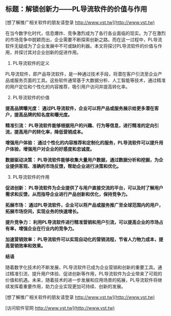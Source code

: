## **标题：解锁创新力——PL导流软件的价值与作用**

[想了解推广相关软件的朋友请登录 http://www.vst.tw](http://www.vst.tw)

在当今数字化时代，信息爆炸、竞争激烈成为了各行各业面临的现实。为了在激烈的市场竞争中脱颖而出，企业需要不断探索创新之路。而在这一过程中，PL导流软件无疑成为了企业发展中不可或缺的利器。本文将探讨PL导流软件的价值与作用，并探讨其对企业创新的促进作用。

1. PL导流软件的定义

PL导流软件，即产品导流软件，是一种通过技术手段，将潜在客户引流至企业产品或服务页面的工具。这些软件通常基于大数据分析、人工智能等技术，通过精准的用户定位和个性化的内容推荐，吸引用户访问并提高转化率。

2. PL导流软件的价值

**提高品牌曝光度： 通过PL导流软件，企业可以将产品或服务展示给更多潜在客户，提高品牌的知名度和曝光度。**

**精准引流： PL导流软件能够根据用户的兴趣、行为等信息，进行精准的定向引流，提高用户的转化率，降低营销成本。**

**增强用户体验： 通过个性化的内容推荐和定制化的服务，PL导流软件可以提升用户体验，增强用户对企业的好感度和忠诚度。**

**数据驱动决策： PL导流软件能够收集大量用户数据，通过数据分析和挖掘，为企业提供客观、准确的市场反馈，帮助企业进行决策和优化。**

3. PL导流软件的作用

**促进创新： PL导流软件为企业提供了与用户直接交流的平台，可以及时了解用户需求和反馈，从而指导企业进行产品创新和优化，保持竞争力。**

**拓展市场： 通过PL导流软件，企业可以将产品或服务推广至全球范围内的用户，拓展市场空间，实现业务的快速增长。**

**提升竞争力： 利用PL导流软件进行精准营销和用户引流，可以提高企业的市场占有率，增强企业在行业内的竞争力。**

**加速营销效率： PL导流软件可以实现自动化的营销流程，节省人力物力成本，提高营销效率和效果。**

**结语**

随着数字化技术的不断发展，PL导流软件已成为企业营销和创新的重要工具。通过精准引流、提升用户体验、促进创新等作用，PL导流软件为企业带来了可观的价值和机遇。未来，随着技术的进一步发展和应用场景的拓展，PL导流软件将继续发挥着重要作用，助力企业实现更加可持续、创新的发展。

[想了解推广相关软件的朋友请登录 http://www.vst.tw](http://www.vst.tw)


[访问软件官网 http://www.vst.tw](http://www.vst.tw)
